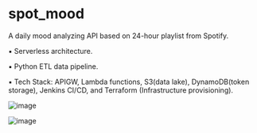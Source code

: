 # spot_mood
A daily mood analyzing API based on 24-hour playlist from Spotify.

▪︎ Serverless architecture.

▪︎ Python ETL data pipeline.

▪︎ Tech Stack: APIGW, Lambda functions, S3(data lake), DynamoDB(token storage), Jenkins CI/CD, and Terraform (Infrastructure provisioning).

![image](https://github.com/micted/spot_mood/assets/63680542/d57d578b-e9a9-4d30-a247-7f2f4ed2dc87)

![image](https://github.com/micted/spot_mood/assets/63680542/089c6816-3e7d-491a-85cf-451ebd15cad1)
